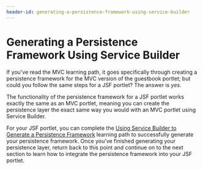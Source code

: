 ```yaml
---
header-id: generating-a-persistence-framework-using-service-builder
---
```


# Generating a Persistence Framework Using Service Builder

If you've read the MVC learning path, it goes specifically through creating a
persistence framework for the MVC version of the guestbook portlet; but could
you follow the same steps for a JSF portlet? The answer is *yes*. 

The functionality of the persistence framework for a JSF portlet works exactly
the same as an MVC portlet, meaning you can create the persistence layer the
exact same way you would with an MVC portlet using Service Builder. 

For your JSF portlet, you can complete the
[Using Service Builder to Generate a Persistence Framework](/docs/6-2/tutorials/-/knowledge_base/t/using-service-builder-to-generate-a-persistence-fr)
learning path to successfully generate your persistence framework. Once you've
finished generating your persistence layer, return back to this point and
continue on to the next section to learn how to integrate the persistence
framework into your JSF portlet. 
